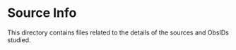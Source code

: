 # Source Info

This directory contains files related to the details of the sources and ObsIDs studied.
